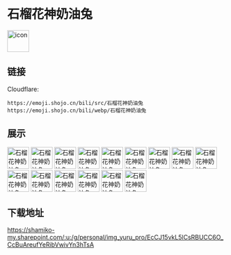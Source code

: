 # 石榴花神奶油兔
<img src="https://emoji.shojo.cn/bili/src/石榴花神奶油兔/icon.png" width="50" height="50" alt="icon">

## 链接
Cloudflare:
```
https://emoji.shojo.cn/bili/src/石榴花神奶油兔
https://emoji.shojo.cn/bili/webp/石榴花神奶油兔
```
## 展示
<img src="https://emoji.shojo.cn/bili/src/石榴花神奶油兔/石榴花神奶油兔-开花.png" width="50" height="50" alt="石榴花神奶油兔-开花">
<img src="https://emoji.shojo.cn/bili/src/石榴花神奶油兔/石榴花神奶油兔-祝.png" width="50" height="50" alt="石榴花神奶油兔-祝">
<img src="https://emoji.shojo.cn/bili/src/石榴花神奶油兔/石榴花神奶油兔-你.png" width="50" height="50" alt="石榴花神奶油兔-你">
<img src="https://emoji.shojo.cn/bili/src/石榴花神奶油兔/石榴花神奶油兔-好.png" width="50" height="50" alt="石榴花神奶油兔-好">
<img src="https://emoji.shojo.cn/bili/src/石榴花神奶油兔/石榴花神奶油兔-运.png" width="50" height="50" alt="石榴花神奶油兔-运">
<img src="https://emoji.shojo.cn/bili/src/石榴花神奶油兔/石榴花神奶油兔-欣赏.png" width="50" height="50" alt="石榴花神奶油兔-欣赏">
<img src="https://emoji.shojo.cn/bili/src/石榴花神奶油兔/石榴花神奶油兔-愿.png" width="50" height="50" alt="石榴花神奶油兔-愿">
<img src="https://emoji.shojo.cn/bili/src/石榴花神奶油兔/石榴花神奶油兔-我.png" width="50" height="50" alt="石榴花神奶油兔-我">
<img src="https://emoji.shojo.cn/bili/src/石榴花神奶油兔/石榴花神奶油兔-富.png" width="50" height="50" alt="石榴花神奶油兔-富">
<img src="https://emoji.shojo.cn/bili/src/石榴花神奶油兔/石榴花神奶油兔-贵.png" width="50" height="50" alt="石榴花神奶油兔-贵">
<img src="https://emoji.shojo.cn/bili/src/石榴花神奶油兔/石榴花神奶油兔-小憩.png" width="50" height="50" alt="石榴花神奶油兔-小憩">
<img src="https://emoji.shojo.cn/bili/src/石榴花神奶油兔/石榴花神奶油兔-榴了榴了.png" width="50" height="50" alt="石榴花神奶油兔-榴了榴了">
<img src="https://emoji.shojo.cn/bili/src/石榴花神奶油兔/石榴花神奶油兔-你懂得.png" width="50" height="50" alt="石榴花神奶油兔-你懂得">
<img src="https://emoji.shojo.cn/bili/src/石榴花神奶油兔/石榴花神奶油兔-送给你.png" width="50" height="50" alt="石榴花神奶油兔-送给你">
<img src="https://emoji.shojo.cn/bili/src/石榴花神奶油兔/石榴花神奶油兔-哇哦.png" width="50" height="50" alt="石榴花神奶油兔-哇哦">

## 下载地址

https://shamiko-my.sharepoint.com/:u:/g/personal/img_yuru_pro/EcCJ15vkL5lCsRBUCC6O_CcBuAreufYeRibVwivYn3hTsA